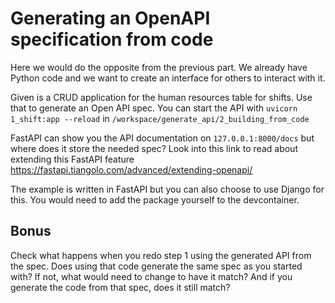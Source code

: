 # Generating an OpenAPI specification from code
Here we would do the opposite from the previous part. We already have Python code and we want to create an interface for others to interact with it.

Given is a CRUD application for the human resources table for shifts. Use that to generate an Open API spec.
You can start the API with `uvicorn 1_shift:app --reload` in `/workspace/generate_api/2_building_from_code`

FastAPI can show you the API documentation on `127.0.0.1:8000/docs` but where does it store the needed spec?
Look into this link to read about extending this FastAPI feature https://fastapi.tiangolo.com/advanced/extending-openapi/

The example is written in FastAPI but you can also choose to use Django for this. You would need to add the package yourself to the devcontainer.

## Bonus
Check what happens when you redo step 1 using the generated API from the spec. Does using that code generate the same spec as you started with? 
If not, what would need to change to have it match? And if you generate the code from that spec, does it still match?